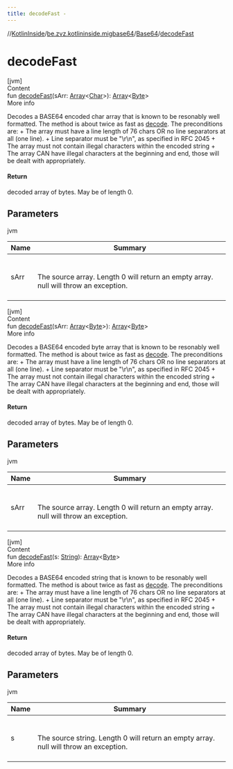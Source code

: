 ```yaml
---
title: decodeFast -
---
```

//[KotlinInside](../../index.md)/[be.zvz.kotlininside.migbase64](../index.md)/[Base64](index.md)/[decodeFast](decode-fast.md)



# decodeFast  
[jvm]  
Content  
fun [decodeFast](decode-fast.md)(sArr: [Array](https://kotlinlang.org/api/latest/jvm/stdlib/kotlin/-array/index.html)<[Char](https://kotlinlang.org/api/latest/jvm/stdlib/kotlin/-char/index.html)>): [Array](https://kotlinlang.org/api/latest/jvm/stdlib/kotlin/-array/index.html)<[Byte](https://kotlinlang.org/api/latest/jvm/stdlib/kotlin/-byte/index.html)>  
More info  


Decodes a BASE64 encoded char array that is known to be resonably well formatted. The method is about twice as fast as [decode](decode.md). The preconditions are: + The array must have a line length of 76 chars OR no line separators at all (one line). + Line separator must be "\r\n", as specified in RFC 2045 + The array must not contain illegal characters within the encoded string + The array CAN have illegal characters at the beginning and end, those will be dealt with appropriately.



#### Return  


decoded array of bytes. May be of length 0.



## Parameters  
  
jvm  
  
|  Name|  Summary| 
|---|---|
| <a name="be.zvz.kotlininside.migbase64/Base64/decodeFast/#char[]/PointingToDeclaration/"></a>sArr| <a name="be.zvz.kotlininside.migbase64/Base64/decodeFast/#char[]/PointingToDeclaration/"></a><br><br>The source array. Length 0 will return an empty array. null will throw an exception.<br><br>
  
  


[jvm]  
Content  
fun [decodeFast](decode-fast.md)(sArr: [Array](https://kotlinlang.org/api/latest/jvm/stdlib/kotlin/-array/index.html)<[Byte](https://kotlinlang.org/api/latest/jvm/stdlib/kotlin/-byte/index.html)>): [Array](https://kotlinlang.org/api/latest/jvm/stdlib/kotlin/-array/index.html)<[Byte](https://kotlinlang.org/api/latest/jvm/stdlib/kotlin/-byte/index.html)>  
More info  


Decodes a BASE64 encoded byte array that is known to be resonably well formatted. The method is about twice as fast as [decode](decode.md). The preconditions are: + The array must have a line length of 76 chars OR no line separators at all (one line). + Line separator must be "\r\n", as specified in RFC 2045 + The array must not contain illegal characters within the encoded string + The array CAN have illegal characters at the beginning and end, those will be dealt with appropriately.



#### Return  


decoded array of bytes. May be of length 0.



## Parameters  
  
jvm  
  
|  Name|  Summary| 
|---|---|
| <a name="be.zvz.kotlininside.migbase64/Base64/decodeFast/#byte[]/PointingToDeclaration/"></a>sArr| <a name="be.zvz.kotlininside.migbase64/Base64/decodeFast/#byte[]/PointingToDeclaration/"></a><br><br>The source array. Length 0 will return an empty array. null will throw an exception.<br><br>
  
  


[jvm]  
Content  
fun [decodeFast](decode-fast.md)(s: [String](https://docs.oracle.com/javase/7/docs/api/java/lang/String.html)): [Array](https://kotlinlang.org/api/latest/jvm/stdlib/kotlin/-array/index.html)<[Byte](https://kotlinlang.org/api/latest/jvm/stdlib/kotlin/-byte/index.html)>  
More info  


Decodes a BASE64 encoded string that is known to be resonably well formatted. The method is about twice as fast as [decode](decode.md). The preconditions are: + The array must have a line length of 76 chars OR no line separators at all (one line). + Line separator must be "\r\n", as specified in RFC 2045 + The array must not contain illegal characters within the encoded string + The array CAN have illegal characters at the beginning and end, those will be dealt with appropriately.



#### Return  


decoded array of bytes. May be of length 0.



## Parameters  
  
jvm  
  
|  Name|  Summary| 
|---|---|
| <a name="be.zvz.kotlininside.migbase64/Base64/decodeFast/#java.lang.String/PointingToDeclaration/"></a>s| <a name="be.zvz.kotlininside.migbase64/Base64/decodeFast/#java.lang.String/PointingToDeclaration/"></a><br><br>The source string. Length 0 will return an empty array. null will throw an exception.<br><br>
  
  




